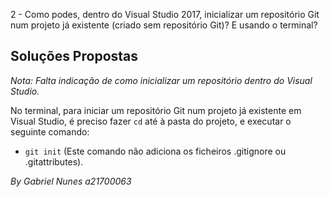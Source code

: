 2 - Como podes, dentro do Visual Studio 2017, inicializar
um repositório Git num projeto já existente (criado sem
repositório Git)? E usando o terminal?

## Soluções Propostas

_Nota: Falta indicação de como inicializar um repositório
dentro do Visual Studio._

No terminal, para iniciar um repositório Git num
projeto já existente em Visual Studio, é preciso fazer
`cd` até à pasta do projeto, e executar o seguinte comando:

* `git init` (Este comando não adiciona os ficheiros
.gitignore ou .gitattributes).

*By Gabriel Nunes a21700063*
